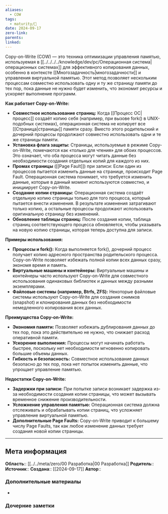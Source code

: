 ```yaml
---
aliases:
  - COW
tags:
  - maturity/🌱
date: 2024-09-17
zero-link: 
parents: 
linked:
---
```

Copy-on-Write (COW) — это техника оптимизации управления памятью, используемая в [[../../../../knowledge/dev/pc/Операционная система|операционных системах]] для эффективного копирования данных, особенно в контексте [[Многозадачность|многозадачности]] и управления виртуальной памятью. Этот метод позволяет нескольким процессам совместно использовать одну и ту же страницу памяти до тех пор, пока данные не нужно будет изменить, что экономит ресурсы и ускоряет выполнение программ.

**Как работает Copy-on-Write:**
- **Совместное использование страниц:** Когда [[Процесс ОС|процесс]] создаёт копию себя (например, при вызове fork() в UNIX-подобных системах), операционная система не копирует все [[Страница|страницы]] памяти сразу. Вместо этого родительский и дочерний процессы продолжают совместно использовать одни и те же страницы памяти.
- **Установка флага защиты:** Страницы, используемые в режиме Copy-on-Write, помечаются как «только для чтения» для обоих процессов. Это означает, что оба процесса могут читать данные без необходимости создания отдельных копий для каждого из них.
- **Промах страницы** ([[Page Fault]]) при записи: Если один из процессов пытается изменить данные на странице, происходит Page Fault. Операционная система понимает, что требуется изменить данные, которые в данный момент используются совместно, и инициирует Copy-on-Write.
- **Создание копии страницы:** Операционная система создаёт отдельную копию страницы только для того процесса, который пытается внести изменения. В результате изменения затрагивают только копию, а остальные процессы продолжают использовать оригинальную страницу без изменений.
- **Обновление таблицы страниц:** После создания копии, таблица страниц соответствующего процесса обновляется, чтобы указывать на новую копию страницы, которая теперь доступна для записи.

**Примеры использования:**
- **Процессы и fork():** Когда выполняется fork(), дочерний процесс получает копию адресного пространства родительского процесса. Copy-on-Write позволяет избежать полной копии всех данных сразу, экономя время и память.
- **Виртуальные машины и контейнеры:** Виртуальные машины и контейнеры часто используют Copy-on-Write для совместного использования одинаковых библиотек и данных между разными экземплярами.
- **Файловые системы (например, Btrfs, ZFS):** Некоторые файловые системы используют Copy-on-Write для создания снимков (snapshot) и клонирования данных без необходимости немедленного копирования всех данных.

**Преимущества Copy-on-Write:**
- **Экономия памяти:** Позволяет избежать дублирования данных до тех пор, пока это действительно не нужно, что снижает расход оперативной памяти.
- **Ускорение выполнения:** Процессы могут начинать работать быстрее, поскольку нет необходимости мгновенно копировать большие объемы данных.
- **Гибкость и безопасность:** Совместное использование данных безопасно до тех пор, пока нет попыток изменить данные, что упрощает управление памятью.

**Недостатки Copy-on-Write:**
- **Задержки при записи:** При попытке записи возникает задержка из-за необходимости создания копии страницы, что может вызывать временное снижение производительности.
- **Усложнение управления памятью:** Операционная система должна отслеживать и обрабатывать копии страниц, что усложняет управление виртуальной памятью.
- **Дополнительные Page Faults:** Copy-on-Write приводит к большему числу Page Faults, так как любое изменение данных требует создания новой копии страницы.
***
## Мета информация
**Область**:: [[../../meta/zero/00 Разработка|00 Разработка]]
**Родитель**:: 
**Источник**:: 
**Создана**:: [[2024-09-17]]
**Автор**:: 
### Дополнительные материалы
- 

### Дочерние заметки
<!-- QueryToSerialize: LIST FROM [[]] WHERE contains(Родитель, this.file.link) or contains(parents, this.file.link) -->
